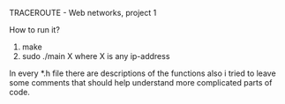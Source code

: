 TRACEROUTE - Web networks, project 1

How to run it?
1) make
2) sudo ./main X
where X is any ip-address

In every *.h file there are descriptions of the functions also i tried to leave some comments that should help understand more complicated parts of code.